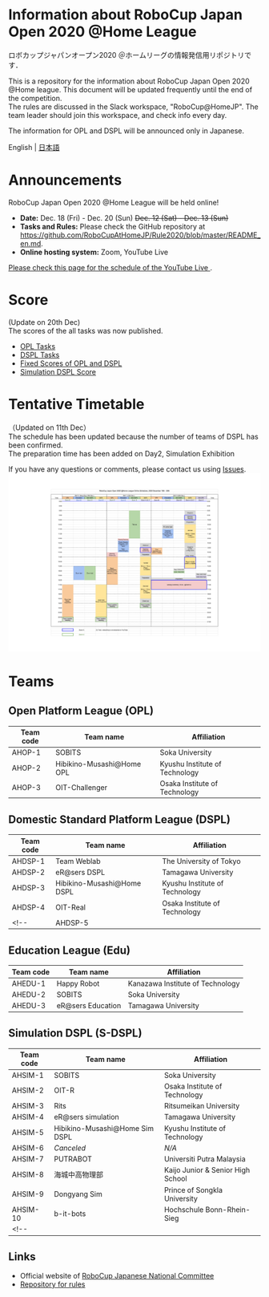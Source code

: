 # Information about RoboCup Japan Open 2020 @Home League
ロボカップジャパンオープン2020 ＠ホームリーグの情報発信用リポジトリです．

This is a repository for the information about RoboCup Japan Open 2020 @Home league. This document will be updated frequently until the end of the competition.<br>
The rules are discussed in the Slack workspace, "RoboCup@HomeJP". The team leader should join this workspace, and check info every day.<br>

The information for OPL and DSPL will be announced only in Japanese.

English | [日本語](README.md)


# Announcements
RoboCup Japan Open 2020 @Home League will be held online!
- **Date:** Dec. 18 (Fri) - Dec. 20 (Sun) ~~Dec. 12 (Sat) - Dec. 13 (Sun)~~
- **Tasks and Rules:** Please check the GitHub repository at https://github.com/RoboCupAtHomeJP/Rule2020/blob/master/README_en.md.
- **Online hosting system:** Zoom, YouTube Live

<a href="http://www.robocup.or.jp/japanopen2020b-en/news/entry-202.html">Please check this page for the schedule of the YouTube Live </a>.

# Score
(Update on 20th Dec)<br>
The scores of the all tasks was now published.

- [OPL Tasks](score/opl_score.pdf)
- [DSPL Tasks](score/dspl_score.pdf)
- [Fixed Scores of OPL and DSPL](score/opl_dspl_final_score.pdf)
- [Simulation DSPL Score](https://robocup-sdspl-board.netlify.app/)

# Tentative Timetable
（Updated on 11th Dec）<br>
The schedule has been updated because the number of teams of DSPL has been confirmed.<br>
The preparation time has been added on Day2, Simulation Exhibition<br>

If you have any questions or comments, please contact us using [Issues](https://github.com/RoboCupAtHomeJP/AtHome2020/issues).
<a href="timetable/TimeTable2020.pdf"><img src="timetable/TimeTable2020.jpg"></a>

# Teams
## Open Platform League (OPL)
| Team code | Team name | Affiliation |
| -- | -- | -- |
| AHOP-1   | SOBITS            | Soka University    |
| AHOP-2   | Hibikino-Musashi@Home OPL  | Kyushu Institute of Technology  |
| AHOP-3   | OIT-Challenger    | Osaka Institute of Technology    |



## Domestic Standard Platform League (DSPL)
| Team code | Team name | Affiliation |
| -- | -- | -- |
| AHDSP-1   | Team Weblab   | The University of Tokyo    |
| AHDSP-2   | eR@sers DSPL  | Tamagawa University  |
| AHDSP-3   | Hibikino-Musashi@Home DSPL    | Kyushu Institute of Technology    |
| AHDSP-4   | OIT-Real      | Osaka Institute of Technology    |
<!-- | AHDSP-5  |   |   | -->

## Education League (Edu)
| Team code | Team name | Affiliation |
| -- | -- | -- |
| AHEDU-1   | Happy Robot   | Kanazawa Institute of Technology    |
| AHEDU-2   | SOBITS        | Soka University  |
| AHEDU-3   | eR@sers Education | Tamagawa University  |

## Simulation DSPL (S-DSPL)
| Team code | Team name | Affiliation |
| -- | -- | -- |
| AHSIM-1   | SOBITS    | Soka University  |
| AHSIM-2   | OIT-R     | Osaka Institute of Technology    |
| AHSIM-3   | Rits      | Ritsumeikan University |
| AHSIM-4   | eR@sers simulation    | Tamagawa University  |
| AHSIM-5   | Hibikino-Musashi@Home Sim DSPL    | Kyushu Institute of Technology    |
| AHSIM-6   | *Canceled*        | *N/A*   |
| AHSIM-7   | PUTRABOT  | Universiti Putra Malaysia |
| AHSIM-8	| 海城中高物理部	| Kaijo Junior & Senior High School	|
| AHSIM-9	| Dongyang Sim	| Prince of Songkla University	|
| AHSIM-10	| b-it-bots	| Hochschule Bonn-Rhein-Sieg	|
<!-- |  |   |   | -->

## Links
- Official website of [RoboCup Japanese National Committee](http://www.robocup.or.jp/japanopen2020b-en/)
- [Repository for rules](https://github.com/RoboCupAtHomeJP/Rule2020/blob/master/README_en.md)
